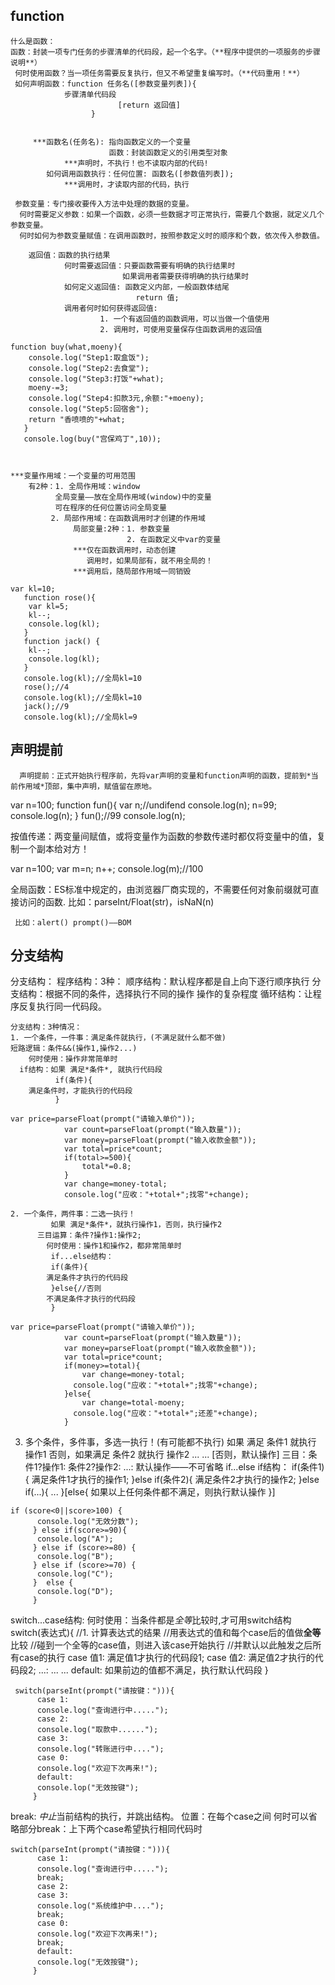 ## function ##
    什么是函数：
    函数：封装一项专门任务的步骤清单的代码段，起一个名字。（**程序中提供的一项服务的步骤说明**）
     何时使用函数？当一项任务需要反复执行，但又不希望重复编写时。（**代码重用！**）
     如何声明函数：function 任务名([参数变量列表]){
    			步骤清单代码段
                            [return 返回值]
                      }
  

         ***函数名(任务名): 指向函数定义的一个变量
                          函数：封装函数定义的引用类型对象
                ***声明时，不执行！也不读取内部的代码!
            如何调用函数执行：任何位置: 函数名([参数值列表]);
                ***调用时，才读取内部的代码，执行
                
     参数变量：专门接收要传入方法中处理的数据的变量。
      何时需要定义参数：如果一个函数，必须一些数据才可正常执行，需要几个数据，就定义几个参数变量。
      何时如何为参数变量赋值：在调用函数时，按照参数定义时的顺序和个数，依次传入参数值。
      
        返回值：函数的执行结果
                何时需要返回值：只要函数需要有明确的执行结果时
                             如果调用者需要获得明确的执行结果时
                如何定义返回值: 函数定义内部，一般函数体结尾
                                return 值;
                调用者何时如何获得返回值:
                        1. 一个有返回值的函数调用，可以当做一个值使用
                        2. 调用时，可使用变量保存住函数调用的返回值
    
    function buy(what,moeny){
        console.log("Step1:取盒饭");
        console.log("Step2:去食堂");
        console.log("Step3:打饭"+what);
        moeny-=3;
        console.log("Step4:扣款3元,余额:"+moeny);
        console.log("Step5:回宿舍");
        return "香喷喷的"+what;
       }
       console.log(buy("宫保鸡丁",10)); 
    
   
    
    ***变量作用域：一个变量的可用范围
        有2种：1. 全局作用域：window
    	      全局变量——放在全局作用域(window)中的变量
              可在程序的任何位置访问全局变量
             2. 局部作用域：在函数调用时才创建的作用域
                  局部变量:2种：1. 参数变量
                              2. 在函数定义中var的变量
                  ***仅在函数调用时，动态创建
                     调用时，如果局部有，就不用全局的！
                  ***调用后，随局部作用域一同销毁
    
    var kl=10;
       function rose(){
        var kl=5;
        kl--;
        console.log(kl);
       }
       function jack() {
        kl--;
        console.log(kl);
       }
       console.log(kl);//全局kl=10
       rose();//4
       console.log(kl);//全局kl=10
       jack();//9
       console.log(kl);//全局kl=9
    

## 声明提前 ##
      声明提前：正式开始执行程序前，先将var声明的变量和function声明的函数，提前到*当前作用域*顶部，集中声明，赋值留在原地。
  


var n=100;
			function fun(){
				var n;//undifend
				console.log(n);
				n=99;
				console.log(n);
			}
			fun();//99
			console.log(n);

按值传递：两变量间赋值，或将变量作为函数的参数传递时都仅将变量中的值，复制一个副本给对方！


var n=100;
			var m=n;
			n++;
			console.log(m);//100

全局函数：ES标准中规定的，由浏览器厂商实现的，不需要任何对象前缀就可直接访问的函数.
     比如：parseInt/Float(str)，isNaN(n)

     比如：alert() prompt()——BOM
## 分支结构 ##
分支结构：
    程序结构：3种：
     顺序结构：默认程序都是自上向下逐行顺序执行
     分支结构：根据不同的条件，选择执行不同的操作
             操作的复杂程度
     循环结构：让程序反复执行同一代码段。

    分支结构：3种情况：
    1. 一个条件，一件事：满足条件就执行，(不满足就什么都不做)
    短路逻辑：条件&&(操作1,操作2...)
        何时使用：操作非常简单时
      if结构：如果 满足*条件*, 就执行代码段
              if(条件){
	 	满足条件时，才能执行的代码段
              }

```
var price=parseFloat(prompt("请输入单价"));
			var count=parseFloat(prompt("输入数量"));
			var money=parseFloat(prompt("输入收款金额"));
            var total=price*count;
			if(total>=500){
				total*=0.8;
			}
			var change=money-total;
			console.log("应收："+total+";找零"+change);
```

    2. 一个条件，两件事：二选一执行！
             如果 满足*条件*，就执行操作1，否则，执行操作2
          三目运算：条件?操作1:操作2;
            何时使用：操作1和操作2，都非常简单时
             if...else结构：
             if(条件){
    	    满足条件才执行的代码段
             }else{//否则
    	    不满足条件才执行的代码段
             }

```
var price=parseFloat(prompt("请输入单价"));
			var count=parseFloat(prompt("输入数量"));
			var money=parseFloat(prompt("输入收款金额"));
			var total=price*count;
			if(money>=total){
				var change=money-total;
			  console.log("应收："+total+";找零"+change);
			}else{
				var change=total-moeny;
			  console.log("应收："+total+";还差"+change);
			}
```
   3. 多个条件，多件事，多选一执行！(有可能都不执行)
         如果 满足 条件1 就执行 操作1
    否则，如果满足 条件2 就执行 操作2
    ... ...
                      [否则，默认操作]
      三目：条件1?操作1:
            条件2?操作2:
                    ...:
                默认操作——不可省略
      if...else if结构：
           if(条件1){
		满足条件1才执行的操作1;
            }else if(条件2){
		满足条件2才执行的操作2;
            }else if(...){
		...
            }[else{
 		如果以上任何条件都不满足，则执行默认操作
            }]
```
if (score<0||score>100) {
      console.log("无效分数");
     } else if(score>=90){
      console.log("A");
     } else if (score>=80) {
      console.log("B");
     } else if (score>=70) {
      console.log("C");
     }  else {
      console.log("D");
     }
```

  

switch...case结构:
何时使用：当条件都是*全等*比较时,才可用switch结构
  switch(表达式){ //1. 计算表达式的结果
    //用表达式的值和每个case后的值做**全等**比较
    //碰到一个全等的case值，则进入该case开始执行
//并默认以此触发之后所有case的执行
case 值1:
     满足值1才执行的代码段1;
    case 值2:
         满足值2才执行的代码段2;
         ...:
         ... ...
     default:
     如果前边的值都不满足，执行默认代码段
  }

```
 switch(parseInt(prompt("请按键："))){
      case 1:
      console.log("查询进行中.....");
      case 2:
      console.log("取款中......");
      case 3:
      console.log("转账进行中....");
      case 0:
      console.log("欢迎下次再来!");
      default:
      console.lop("无效按键");
     }
```

  break: *中止*当前结构的执行，并跳出结构。
    位置：在每个case之间
  何时可以省略部分break：上下两个case希望执行相同代码时

```
switch(parseInt(prompt("请按键："))){
      case 1:
      console.log("查询进行中.....");
      break;
      case 2:
      case 3:
      console.log("系统维护中....");
      break;
      case 0:
      console.log("欢迎下次再来!");
      break;
      default:
      console.log("无效按键");
     }
```


  
